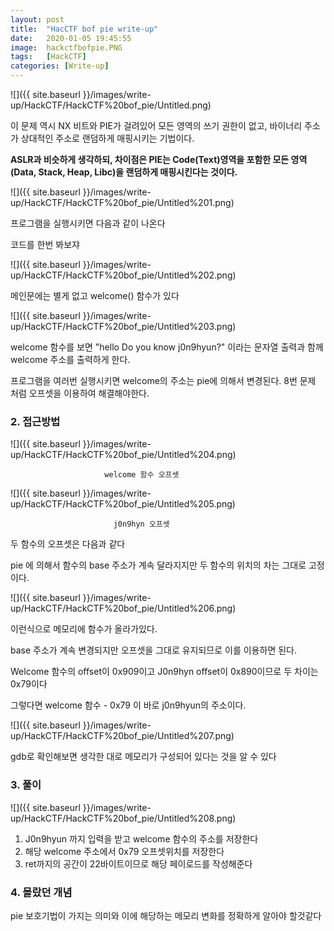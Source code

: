 ```yaml
---
layout: post
title:  "HacCTF bof pie write-up"
date:   2020-01-05 19:45:55
image:  hackctfbofpie.PNG
tags:   [HackCTF]
categories: [Write-up]
---
```


![]({{ site.baseurl }}/images/write-up/HackCTF/HackCTF%20bof_pie/Untitled.png)

이 문제 역시 NX 비트와 PIE가 걸려있어 모든 영역의 쓰기 권한이 없고,  바이너리 주소가 상대적인 주소로 랜덤하게 매핑시키는 기법이다.

**ASLR과 비슷하게 생각하되, 차이점은 PIE는 Code(Text)영역을 포함한 모든 영역(Data, Stack, Heap, Libc)을 랜덤하게 매핑시킨다는 것이다.**

![]({{ site.baseurl }}/images/write-up/HackCTF/HackCTF%20bof_pie/Untitled%201.png)

프로그램을 실행시키면 다음과 같이 나온다

코드를 한번 봐보쟈

![]({{ site.baseurl }}/images/write-up/HackCTF/HackCTF%20bof_pie/Untitled%202.png)

메인문에는 별게 없고 welcome() 함수가 있다

![]({{ site.baseurl }}/images/write-up/HackCTF/HackCTF%20bof_pie/Untitled%203.png)

welcome 함수를 보면 "hello Do you know j0n9hyun?" 이라는 문자열 출력과 함께 welcome 주소를 출력하게 한다.

프로그램을 여러번 실행시키면 welcome의 주소는 pie에 의해서 변경된다.  8번 문제 처럼 오프셋을 이용하여 해결해야한다.

### 2. 접근방법

![]({{ site.baseurl }}/images/write-up/HackCTF/HackCTF%20bof_pie/Untitled%204.png)

                         welcome 함수 오프셋

![]({{ site.baseurl }}/images/write-up/HackCTF/HackCTF%20bof_pie/Untitled%205.png)

                           j0n9hyn 오프셋

두 함수의 오프셋은 다음과 같다

pie 에 의해서 함수의 base 주소가 계속 달라지지만 두 함수의 위치의 차는 그대로 고정이다.

![]({{ site.baseurl }}/images/write-up/HackCTF/HackCTF%20bof_pie/Untitled%206.png)

이런식으로 메모리에 함수가 올라가있다.

base 주소가 계속 변경되지만 오프셋을 그대로 유지되므로 이를 이용하면 된다.

Welcome 함수의 offset이 0x909이고 J0n9hyn offset이 0x890이므로 두 차이는 0x79이다

그렇다면 welcome 함수 - 0x79 이 바로 j0n9hyun의 주소이다.

![]({{ site.baseurl }}/images/write-up/HackCTF/HackCTF%20bof_pie/Untitled%207.png)

gdb로 확인해보면 생각한 대로 메모리가 구성되어 있다는 것을 알 수 있다

### 3. 풀이

![]({{ site.baseurl }}/images/write-up/HackCTF/HackCTF%20bof_pie/Untitled%208.png)

1. J0n9hyun 까지 입력을 받고 welcome 함수의 주소를 저장한다
2. 해당 welcome 주소에서 0x79 오프셋위치를 저장한다
3. ret까지의 공간이 22바이트이므로 해당 페이로드를 작성해준다

### 4. 몰랐던 개념

pie 보호기법이 가지는 의미와 이에 해당하는 메모리 변화를 정확하게 알아야 할것같다